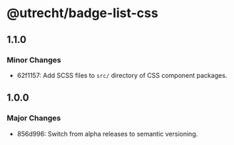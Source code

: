 # @utrecht/badge-list-css

## 1.1.0

### Minor Changes

- 62f1157: Add SCSS files to `src/` directory of CSS component packages.

## 1.0.0

### Major Changes

- 856d996: Switch from alpha releases to semantic versioning.
